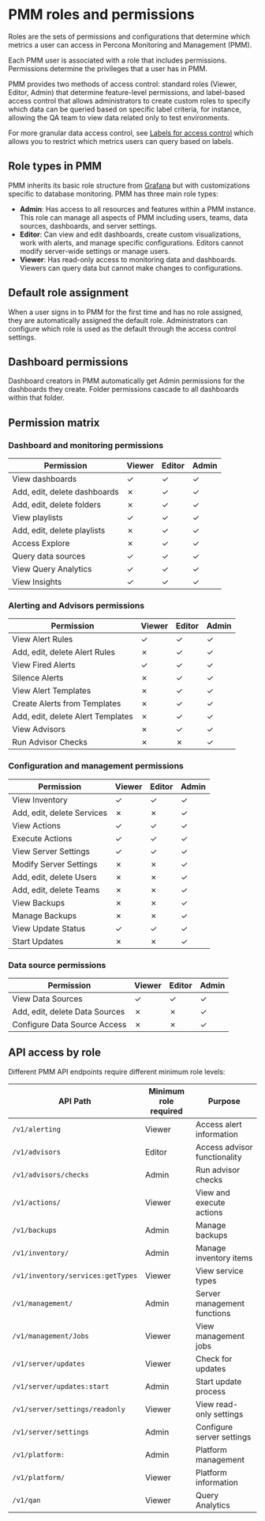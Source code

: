 # PMM roles and permissions

Roles are the sets of permissions and configurations that determine which metrics a user can access in Percona Monitoring and Management (PMM).

Each PMM user is associated with a role that includes permissions. Permissions determine the privileges that a user has in PMM.

PMM provides two methods of access control: standard roles (Viewer, Editor, Admin) that determine feature-level permissions, and label-based access control that allows administrators to create custom roles to specify which data can be queried based on specific label criteria, for instance, allowing the QA team to view data related only to test environments.

For more granular data access control, see [Labels for access control](../roles/access-control/intro.md) which allows you to restrict which metrics users can query based on labels.

## Role types in PMM

PMM inherits its basic role structure from [Grafana](https://grafana.com/docs/grafana/latest/administration/roles-and-permissions/) but with customizations specific to database monitoring. PMM has three main role types:

- **Admin**: Has access to all resources and features within a PMM instance. This role can manage all aspects of PMM including users, teams, data sources, dashboards, and server settings.
- **Editor**: Can view and edit dashboards, create custom visualizations, work with alerts, and manage specific configurations. Editors cannot modify server-wide settings or manage users.
- **Viewer**: Has read-only access to monitoring data and dashboards. Viewers can query data but cannot make changes to configurations.

## Default role assignment

When a user signs in to PMM for the first time and has no role assigned, they are automatically assigned the default role. Administrators can configure which role is used as the default through the access control settings.

## Dashboard permissions

Dashboard creators in PMM automatically get Admin permissions for the dashboards they create. Folder permissions cascade to all dashboards within that folder.

## Permission matrix

### Dashboard and monitoring permissions

| Permission | Viewer | Editor | Admin |
|------------|--------|--------|-------|
| View dashboards | ✓ | ✓ | ✓ |
| Add, edit, delete dashboards | ✗ | ✓ | ✓ |
| Add, edit, delete folders | ✗ | ✓ | ✓ |
| View playlists | ✓ | ✓ | ✓ |
| Add, edit, delete playlists | ✗ | ✓ | ✓ |
| Access Explore | ✗ | ✓ | ✓ |
| Query data sources | ✓ | ✓ | ✓ |
| View Query Analytics | ✓ | ✓ | ✓ |
| View Insights | ✓ | ✓ | ✓ |

### Alerting and Advisors permissions

| Permission | Viewer | Editor | Admin |
|------------|--------|--------|-------|
| View Alert Rules | ✓ | ✓ | ✓ |
| Add, edit, delete Alert Rules | ✗ | ✓ | ✓ |
| View Fired Alerts | ✓ | ✓ | ✓ |
| Silence Alerts | ✗ | ✓ | ✓ |
| View Alert Templates | ✗ | ✓ | ✓ |
| Create Alerts from Templates | ✗ | ✓ | ✓ |
| Add, edit, delete Alert Templates | ✗ | ✓ | ✓ |
| View Advisors | ✗ | ✓ | ✓ |
| Run Advisor Checks | ✗ | ✗ | ✓ |

### Configuration and management permissions

| Permission | Viewer | Editor | Admin |
|------------|--------|--------|-------|
| View Inventory | ✓ | ✓ | ✓ |
| Add, edit, delete Services | ✗ | ✗ | ✓ |
| View Actions | ✓ | ✓ | ✓ |
| Execute Actions | ✓ | ✓ | ✓ |
| View Server Settings | ✓ | ✓ | ✓ |
| Modify Server Settings | ✗ | ✗ | ✓ |
| Add, edit, delete Users | ✗ | ✗ | ✓ |
| Add, edit, delete Teams | ✗ | ✗ | ✓ |
| View Backups | ✗ | ✗ | ✓ |
| Manage Backups | ✗ | ✗ | ✓ |
| View Update Status | ✓ | ✓ | ✓ |
| Start Updates | ✗ | ✗ | ✓ |

### Data source permissions

| Permission | Viewer | Editor | Admin |
|------------|--------|--------|-------|
| View Data Sources | ✓ | ✓ | ✓ |
| Add, edit, delete Data Sources | ✗ | ✗ | ✓ |
| Configure Data Source Access | ✗ | ✗ | ✓ |

## API access by role

Different PMM API endpoints require different minimum role levels:

| API Path | Minimum role required | Purpose |
|----------|----------------------|---------|
| `/v1/alerting` | Viewer | Access alert information |
| `/v1/advisors` | Editor | Access advisor functionality |
| `/v1/advisors/checks` | Admin | Run advisor checks |
| `/v1/actions/` | Viewer | View and execute actions |
| `/v1/backups` | Admin | Manage backups |
| `/v1/inventory/` | Admin | Manage inventory items |
| `/v1/inventory/services:getTypes` | Viewer | View service types |
| `/v1/management/` | Admin | Server management functions |
| `/v1/management/Jobs` | Viewer | View management jobs |
| `/v1/server/updates` | Viewer | Check for updates |
| `/v1/server/updates:start` | Admin | Start update process |
| `/v1/server/settings/readonly` | Viewer | View read-only settings |
| `/v1/server/settings` | Admin | Configure server settings |
| `/v1/platform:` | Admin | Platform management |
| `/v1/platform/` | Viewer | Platform information |
| `/v1/qan` | Viewer | Query Analytics |